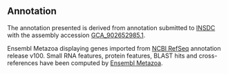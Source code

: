 **Annotation**
----------

The annotation presented is derived from annotation submitted to
[INSDC](http://www.insdc.org) with the assembly accession [GCA\_902652985.1](http://www.ebi.ac.uk/ena/data/view/GCA_902652985.1).

Ensembl Metazoa displaying genes imported from [NCBI RefSeq](https://www.ncbi.nlm.nih.gov/genome/annotation_euk/Pecten_maximus/100) annotation release v100.
Small RNA features, protein features, BLAST hits and cross-references have been
computed by [Ensembl Metazoa](https://metazoa.ensembl.org/info/genome/annotation/index.html).
